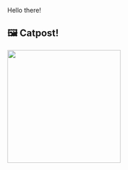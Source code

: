 Hello there!



## 🖼️ Catpost!

<sub>
    <img src="https://cdn2.thecatapi.com/images/ehr.jpg" height="256">
</sub>

